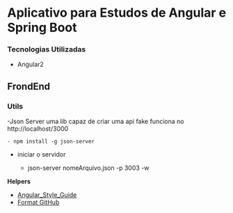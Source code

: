 # Aplicativo para Estudos de Angular e Spring Boot

### Tecnologias Utilizadas

- Angular2

## FrondEnd



### Utils

-Json Server uma lib capaz de criar uma api fake funciona no http://localhost/3000

    - npm install -g json-server

- iniciar o servidor

  - json-server nomeArquivo.json -p 3003 -w

**Helpers**

- [Angular_Style_Guide](https://github.com/johnpapa/angular-styleguide)
- [Format GitHub](https://help.github.com/en/articles/basic-writing-and-formatting-syntax)
